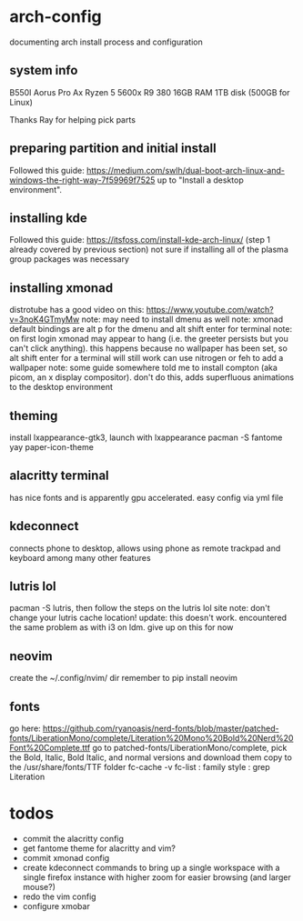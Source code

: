 # arch-config
documenting arch install process and configuration

## system info
B550I Aorus Pro Ax
Ryzen 5 5600x
R9 380
16GB RAM
1TB disk (500GB for Linux)

Thanks Ray for helping pick parts

## preparing partition and initial install
Followed this guide: https://medium.com/swlh/dual-boot-arch-linux-and-windows-the-right-way-7f59969f7525
up to "Install a desktop environment".

## installing kde
Followed this guide: https://itsfoss.com/install-kde-arch-linux/ (step 1 already covered by previous section)
not sure if installing all of the plasma group packages was necessary

## installing xmonad
distrotube has a good video on this: https://www.youtube.com/watch?v=3noK4GTmyMw 
note: may need to install dmenu as well
note: xmonad default bindings are alt p for the dmenu and alt shift enter for terminal
note: on first login xmonad may appear to hang (i.e. the greeter persists but you can't click anything). 
this happens because no wallpaper has been set, so alt shift enter for a terminal will still work can use nitrogen or feh to add a wallpaper
note: some guide somewhere told me to install compton (aka picom, an x display compositor). don't do this, adds superfluous animations to the desktop environment

## theming
install lxappearance-gtk3, launch with lxappearance
pacman -S fantome
yay paper-icon-theme

## alacritty terminal
has nice fonts and is apparently gpu accelerated. easy config via yml file

## kdeconnect
connects phone to desktop, allows using phone as remote trackpad and keyboard among many other features

## lutris lol
pacman -S lutris, then follow the steps on the lutris lol site
note: don't change your lutris cache location!
update: this doesn't work. encountered the same problem as with i3 on ldm. give up on this for now

## neovim
create the ~/.config/nvim/ dir
remember to pip install neovim

## fonts
go here: https://github.com/ryanoasis/nerd-fonts/blob/master/patched-fonts/LiberationMono/complete/Literation%20Mono%20Bold%20Nerd%20Font%20Complete.ttf
go to patched-fonts/LiberationMono/complete, pick the Bold, Italic, Bold Italic, and normal versions and download them
copy to the /usr/share/fonts/TTF folder
fc-cache -v
fc-list : family style : grep Literation 

# todos
 - commit the alacritty config
 - get fantome theme for alacritty and vim?
 - commit xmonad config
 - create kdeconnect commands to bring up a single workspace with a single firefox instance with higher
zoom for easier browsing (and larger mouse?)
 - redo the vim config
 - configure xmobar

